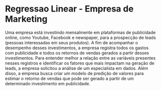 # Regressao Linear - Empresa de Marketing

Uma empresa está investindo mensalmente em plataformas de publicidade online,
como Youtube, Facebook e newspaper, para a prospecção de leads (pessoas
interessadas em seus produtos). A fim de acompanhar o desempenho desses
investimentos, a empresa registra todos os gastos com publicidade e todos os retornos
de vendas gerados a partir desses investimentos.
Para entender melhor a relação entre as variáveis presentes nesses registros e 
identificar os fatores que mais impactam na geração de leads, a empresa solicitou a
análise de um especialista em dados. Além disso, a empresa busca criar um
modelo de predição de valores para estimar o retorno de vendas que pode ser gerado
a partir de um determinado investimento em publicidade.
